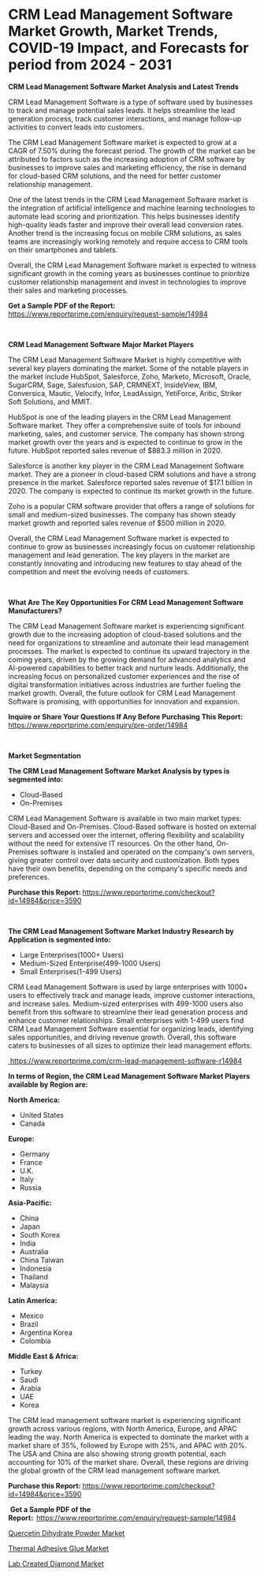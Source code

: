 <p><h1>CRM Lead Management Software Market Growth, Market Trends, COVID-19 Impact, and Forecasts for period from 2024 - 2031</h1></p><p><strong>CRM Lead Management Software Market Analysis and Latest Trends</strong></p>
<p><p>CRM Lead Management Software is a type of software used by businesses to track and manage potential sales leads. It helps streamline the lead generation process, track customer interactions, and manage follow-up activities to convert leads into customers. </p><p>The CRM Lead Management Software market is expected to grow at a CAGR of 7.50% during the forecast period. The growth of the market can be attributed to factors such as the increasing adoption of CRM software by businesses to improve sales and marketing efficiency, the rise in demand for cloud-based CRM solutions, and the need for better customer relationship management.</p><p>One of the latest trends in the CRM Lead Management Software market is the integration of artificial intelligence and machine learning technologies to automate lead scoring and prioritization. This helps businesses identify high-quality leads faster and improve their overall lead conversion rates. Another trend is the increasing focus on mobile CRM solutions, as sales teams are increasingly working remotely and require access to CRM tools on their smartphones and tablets.</p><p>Overall, the CRM Lead Management Software market is expected to witness significant growth in the coming years as businesses continue to prioritize customer relationship management and invest in technologies to improve their sales and marketing processes.</p></p>
<p><strong>Get a Sample PDF of the Report:&nbsp;</strong> <a href="https://www.reportprime.com/enquiry/request-sample/14984">https://www.reportprime.com/enquiry/request-sample/14984</a></p>
<p>&nbsp;</p>
<p><strong>CRM Lead Management Software Major Market Players</strong></p>
<p><p>The CRM Lead Management Software Market is highly competitive with several key players dominating the market. Some of the notable players in the market include HubSpot, Salesforce, Zoho, Marketo, Microsoft, Oracle, SugarCRM, Sage, Salesfusion, SAP, CRMNEXT, InsideView, IBM, Conversica, Mautic, Velocify, Infor, LeadAssign, YetiForce, Aritic, Striker Soft Solutions, and MMIT.</p><p>HubSpot is one of the leading players in the CRM Lead Management Software market. They offer a comprehensive suite of tools for inbound marketing, sales, and customer service. The company has shown strong market growth over the years and is expected to continue to grow in the future. HubSpot reported sales revenue of $883.3 million in 2020.</p><p>Salesforce is another key player in the CRM Lead Management Software market. They are a pioneer in cloud-based CRM solutions and have a strong presence in the market. Salesforce reported sales revenue of $17.1 billion in 2020. The company is expected to continue its market growth in the future.</p><p>Zoho is a popular CRM software provider that offers a range of solutions for small and medium-sized businesses. The company has shown steady market growth and reported sales revenue of $500 million in 2020.</p><p>Overall, the CRM Lead Management Software market is expected to continue to grow as businesses increasingly focus on customer relationship management and lead generation. The key players in the market are constantly innovating and introducing new features to stay ahead of the competition and meet the evolving needs of customers.</p></p>
<p>&nbsp;</p>
<p><strong>What Are The Key Opportunities For CRM Lead Management Software Manufacturers?</strong></p>
<p><p>The CRM Lead Management Software market is experiencing significant growth due to the increasing adoption of cloud-based solutions and the need for organizations to streamline and automate their lead management processes. The market is expected to continue its upward trajectory in the coming years, driven by the growing demand for advanced analytics and AI-powered capabilities to better track and nurture leads. Additionally, the increasing focus on personalized customer experiences and the rise of digital transformation initiatives across industries are further fueling the market growth. Overall, the future outlook for CRM Lead Management Software is promising, with opportunities for innovation and expansion.</p></p>
<p><strong>Inquire or Share Your Questions If Any Before Purchasing This Report:</strong> <a href="https://www.reportprime.com/enquiry/pre-order/14984">https://www.reportprime.com/enquiry/pre-order/14984</a></p>
<p>&nbsp;</p>
<p><strong>Market Segmentation</strong></p>
<p><strong>The CRM Lead Management Software Market Analysis by types is segmented into:</strong></p>
<p><ul><li>Cloud-Based</li><li>On-Premises</li></ul></p>
<p><p>CRM Lead Management Software is available in two main market types: Cloud-Based and On-Premises. Cloud-Based software is hosted on external servers and accessed over the internet, offering flexibility and scalability without the need for extensive IT resources. On the other hand, On-Premises software is installed and operated on the company's own servers, giving greater control over data security and customization. Both types have their own benefits, depending on the company's specific needs and preferences.</p></p>
<p><strong>Purchase this Report:&nbsp;</strong><a href="https://www.reportprime.com/checkout?id=14984&price=3590">https://www.reportprime.com/checkout?id=14984&price=3590</a></p>
<p>&nbsp;</p>
<p><strong>The CRM Lead Management Software Market Industry Research by Application is segmented into:</strong></p>
<p><ul><li>Large Enterprises(1000+ Users)</li><li>Medium-Sized Enterprise(499-1000 Users)</li><li>Small Enterprises(1-499 Users)</li></ul></p>
<p><p>CRM Lead Management Software is used by large enterprises with 1000+ users to effectively track and manage leads, improve customer interactions, and increase sales. Medium-sized enterprises with 499-1000 users also benefit from this software to streamline their lead generation process and enhance customer relationships. Small enterprises with 1-499 users find CRM Lead Management Software essential for organizing leads, identifying sales opportunities, and driving revenue growth. Overall, this software caters to businesses of all sizes to optimize their lead management efforts.</p></p>
<p><a href="https://www.reportprime.com/crm-lead-management-software-r14984">&nbsp;https://www.reportprime.com/crm-lead-management-software-r14984</a></p>
<p><strong>In terms of Region, the CRM Lead Management Software Market Players available by Region are:</strong></p>
<p>
    <p> <strong> North America: </strong>
        <ul>
            <li>United States</li>
            <li>Canada</li>
        </ul>
        </p> 
    <p> <strong> Europe: </strong>
        <ul>
            <li>Germany</li>
            <li>France</li>
            <li>U.K.</li>
            <li>Italy</li>
            <li>Russia</li>
        </ul>
        </p> 
    <p> <strong> Asia-Pacific: </strong>
        <ul>
            <li>China</li>
            <li>Japan</li>
            <li>South Korea</li>
            <li>India</li>
            <li>Australia</li>
            <li>China Taiwan</li>
            <li>Indonesia</li>
            <li>Thailand</li>
            <li>Malaysia</li>
        </ul>
        </p> 
    <p> <strong> Latin America: </strong>
        <ul>
            <li>Mexico</li>
            <li>Brazil</li>
            <li>Argentina Korea</li>
            <li>Colombia</li>
        </ul>
        </p> 
    <p> <strong> Middle East & Africa: </strong>
        <ul>
            <li>Turkey</li>
            <li>Saudi</li>
            <li>Arabia</li>
            <li>UAE</li>
            <li>Korea</li>
        </ul>
    </p>
    </p>
<p><p>The CRM lead management software market is experiencing significant growth across various regions, with North America, Europe, and APAC leading the way. North America is expected to dominate the market with a market share of 35%, followed by Europe with 25%, and APAC with 20%. The USA and China are also showing strong growth potential, each accounting for 10% of the market share. Overall, these regions are driving the global growth of the CRM lead management software market.</p></p>
<p><strong>Purchase this Report: </strong><a href="https://www.reportprime.com/checkout?id=14984&price=3590">https://www.reportprime.com/checkout?id=14984&price=3590</a></p>
<p>&nbsp;<strong>Get a Sample PDF of the Report:&nbsp;&nbsp;</strong><a href="https://www.reportprime.com/enquiry/request-sample/14984">https://www.reportprime.com/enquiry/request-sample/14984</a></p>
<p><strong></strong></p>
<p><p><a href="https://www.linkedin.com/pulse/quercetin-dihydrate-powder-market-research-report-forecasted-v2v2e?trackingId=sghUYOw8%2BIQWlWFxB76Qgg%3D%3D">Quercetin Dihydrate Powder Market</a></p><p><a href="https://www.linkedin.com/pulse/thermal-adhesive-glue-market-comprehensive-report-its-share-ks0be?trackingId=RVnbVx6xMDyRkTKlmoTjYg%3D%3D">Thermal Adhesive Glue Market</a></p><p><a href="https://www.linkedin.com/pulse/lab-created-diamond-market-size-evaluating-its-trends-growth-projections-hg1we?trackingId=B3KZM3n%2FtldFA8Yz3O1L7w%3D%3D">Lab Created Diamond Market</a></p></p>